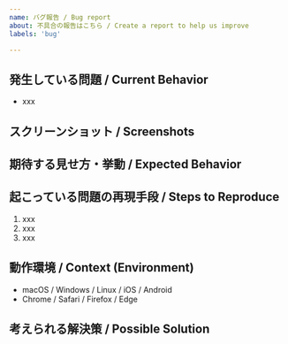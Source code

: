 ```yaml
---
name: バグ報告 / Bug report
about: 不具合の報告はこちら / Create a report to help us improve
labels: 'bug'

---
```


## 発生している問題 / Current Behavior
<!-- バグの内容を明確かつ簡潔に説明してください。 -->
<!-- A clear and concise description of what the bug is. -->
- xxx

## スクリーンショット / Screenshots
<!-- 必要に応じて、問題を説明するためのスクリーンショットを追加してください。 -->
<!-- If applicable, add screenshots to help explain your problem. -->

## 期待する見せ方・挙動 / Expected Behavior
<!-- 期待する動作を明確かつ簡潔に説明してください。 -->
<!-- A clear and concise description of what you expected to happen. -->

## 起こっている問題の再現手段 / Steps to Reproduce
1. xxx
2. xxx
3. xxx

## 動作環境 / Context (Environment)
- macOS / Windows / Linux / iOS / Android
- Chrome / Safari / Firefox / Edge

## 考えられる解決策 / Possible Solution
<!-- もし思いつくのであれば、問題の解決策を説明してください。 -->
<!-- If you can think of one, explain the solution to your problem. -->
